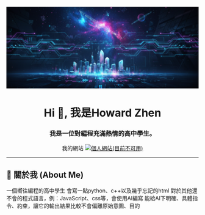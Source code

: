<!-- 1. 頁首橫幅 -->
<p align="center">
  <a href="https://github.com/h-o-w-a-r-d">
    <!-- 建議尺寸：1280x300，您可以自行設計或使用線上工具製作 -->
    <img src="https://raw.githubusercontent.com/h-o-w-a-r-d/h-o-w-a-r-d/refs/heads/main/banner.png" alt="個人化橫幅" width="900"/>
  </a>
</p>

<!-- 2. 個人簡介 -->
<h1 align="center">Hi 👋, 我是Howard Zhen</h1>
<h3 align="center">我是一位對編程充滿熱情的高中學生。</h3>


<p align="center">
  我的網站
  <a href="https://not_available_now/" target="_blank">
    <img src="https://img.shields.io/badge/Website-3b5998?style=for-the-badge&logo=google-chrome&logoColor=white" alt="個人網站(目前不可用)"/>
  </a>
</p>

---

## 🎈 關於我 (About Me)

<p align="left">
  一個嚮往編程的高中學生  
  會寫一點python、c++以及幾乎忘記的html  
  對於其他還不會的程式語言，例：JavaScript、css等，會使用AI編寫  
  能給AI下明確、具體指令、約束，讓它的輸出結果比較不會偏離原始意圖、目的
</p>

